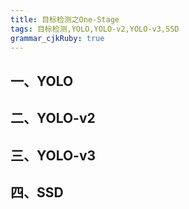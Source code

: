 ```yaml
---
title: 目标检测之One-Stage
tags: 目标检测,YOLO,YOLO-v2,YOLO-v3,SSD
grammar_cjkRuby: true
---
```


## 一、YOLO


## 二、YOLO-v2

## 三、YOLO-v3


## 四、SSD